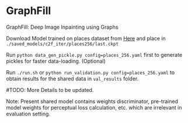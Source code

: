 # GraphFill

GraphFill: Deep Image Inpainting using Graphs


Download Model trained on places dataset from [Here](https://drive.google.com/file/d/1riHa9AB7Ozin3yR-_PH-96zaUttg_J-9/view?usp=sharing) and place in `./saved_models/c2f_iter/places256/last.ckpt`

Run `python data_gen_pickle.py config=places_256.yaml` first to generate pickles for faster data-loading. (Optional)

Run `./run.sh` or `python run_validation.py config=places_256.yaml` to obtain results for the shared data in `val_results` folder.


#TODO: More Details to be updated.

Note: Present shared model contains weights discriminator, pre-trained model weights for perceptual loss calculation, etc. which are irrelevant in evaluation setting. 
